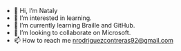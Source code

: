 - 👋 Hi, I’m Nataly 
- 👀 I’m interested in learning.
- 🌱 I’m currently learning Braille and GitHub.
- 💞️ I’m looking to collaborate on Microsoft.
- 📫 How to reach me nrodriguezcontreras92@gmail.com

<!---
NatalyRod92/NatalyRod92 is a ✨ special ✨ repository because its `README.md` (this file) appears on your GitHub profile.
You can click the Preview link to take a look at your changes.
--->
